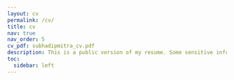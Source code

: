```yaml
---
layout: cv
permalink: /cv/
title: cv
nav: true
nav_order: 5
cv_pdf: subhadipmitra_cv.pdf
description: This is a public version of my resume. Some sensitive information, including phone numbers and project/accomplishment values, has been removed. For a detailed resume, please contact me at contact@subhadipmitra.com or connect with me on <a href="https://www.linkedin.com/in/subhadip-mitra/"><u>LinkedIn</u></a>.
toc:
  sidebar: left
---
```

